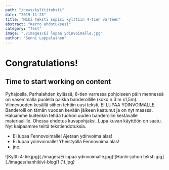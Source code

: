 ```yaml
---
path: "/news/kylttiteksti"
date: "2019-11-25"
title: "Mikä teksti sopisi kylttiin 4-tien varteen"
abstract: "Kerro ehdotuksesi"
category: "Test"
image: "./images/Ei lupaa ydinvoimalle.jpg"
author: "Senni Lappalainen"
---
```


# Congratulations!

## Time to start working on content

Pyhäjoella, Parhalahden kylässä, 8-tien varressa pohjoiseen päin mennessä on vasemmalla puolella paikka banderollille (koko n 3 m x1,5m). Viimevuoden kesällä siihen tehtiin uusi teksti, EI LUPAA YDINVOIMALLE.  Banderolli on tämän vuoden kevään jälkeen kaatunut ja on nyt maassa.
Haluamme kuitenkin tehdä tuohon uuden banderollin kestävälle materiaalille. Ohessa ehdotus kuvapohjaksi. Lupa kuvan käyttöön on saatu. Nyt kaipaamme teiltä tekstiehdotuksia.
- Ei lupaa Fennovoimalle! Ajetaan ydinvoima alas!
- Ei lupaa ydinvoimalle! Yheistyöllä Fennovoima alas!
- jne.

![Kyltti 4-tie.jpg](./images/Ei lupaa ydinvoimalle.jpg)![Hanhi-johon teksti.jpg](./images/hanhikivi-blogi1 (1).jpg)

